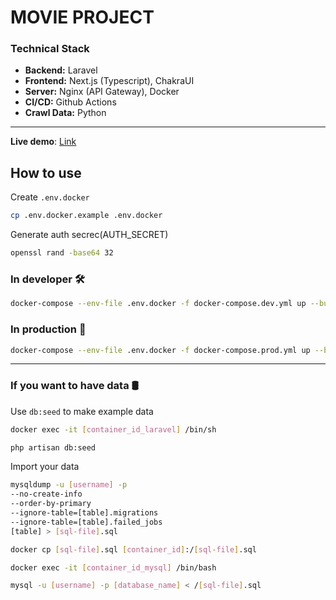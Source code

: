 # MOVIE PROJECT

### Technical Stack
- **Backend:** Laravel
- **Frontend:** Next.js (Typescript), ChakraUI
- **Server:** Nginx (API Gateway), Docker
- **CI/CD:** Github Actions
- **Crawl Data:** Python
***

**Live demo**: [Link](https://movie-demo.chinh.dev/)

## How to use
Create `.env.docker`
```bash
cp .env.docker.example .env.docker
```

Generate auth secrec(AUTH_SECRET)
```bash
openssl rand -base64 32
```

### In developer 🛠
```bash
docker-compose --env-file .env.docker -f docker-compose.dev.yml up --build
```

### In production 🚀
```bash
docker-compose --env-file .env.docker -f docker-compose.prod.yml up --build
```

***

### If you want to have data 🛢

Use `db:seed` to make example data
```bash
docker exec -it [container_id_laravel] /bin/sh

php artisan db:seed
```


Import your data
```bash
mysqldump -u [username] -p 
--no-create-info 
--order-by-primary 
--ignore-table=[table].migrations 
--ignore-table=[table].failed_jobs 
[table] > [sql-file].sql

docker cp [sql-file].sql [container_id]:/[sql-file].sql

docker exec -it [container_id_mysql] /bin/bash

mysql -u [username] -p [database_name] < /[sql-file].sql
```